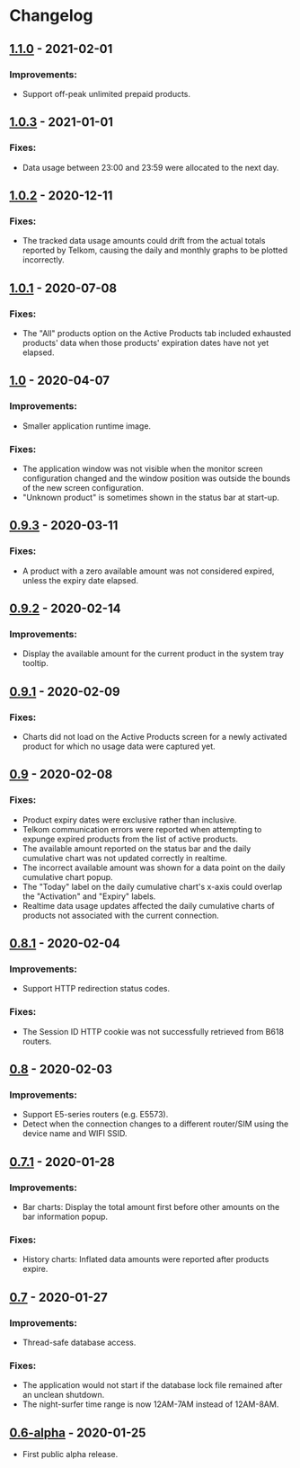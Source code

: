 # Changelog

## [1.1.0](https://github.com/mpaulse/mobitra/releases/tag/1.1.0) - 2021-02-01
### Improvements:
- Support off-peak unlimited prepaid products.

## [1.0.3](https://github.com/mpaulse/mobitra/releases/tag/1.0.3) - 2021-01-01
### Fixes:
- Data usage between 23:00 and 23:59 were allocated to the next day.

## [1.0.2](https://github.com/mpaulse/mobitra/releases/tag/1.0.2) - 2020-12-11
### Fixes:
- The tracked data usage amounts could drift from the actual totals reported by
  Telkom, causing the daily and monthly graphs to be plotted incorrectly.

## [1.0.1](https://github.com/mpaulse/mobitra/releases/tag/1.0.1) - 2020-07-08
### Fixes:
- The "All" products option on the Active Products tab included exhausted products'
  data when those products' expiration dates have not yet elapsed.

## [1.0](https://github.com/mpaulse/mobitra/releases/tag/1.0) - 2020-04-07
### Improvements:
- Smaller application runtime image.
### Fixes:
- The application window was not visible when the monitor screen configuration changed
  and the window position was outside the bounds of the new screen configuration.
- "Unknown product" is sometimes shown in the status bar at start-up.

## [0.9.3](https://github.com/mpaulse/mobitra/releases/tag/0.9.3) - 2020-03-11
### Fixes:
- A product with a zero available amount was not considered expired, unless the expiry date elapsed.

## [0.9.2](https://github.com/mpaulse/mobitra/releases/tag/0.9.2) - 2020-02-14
### Improvements:
- Display the available amount for the current product in the system tray tooltip.

## [0.9.1](https://github.com/mpaulse/mobitra/releases/tag/0.9.1) - 2020-02-09
### Fixes:
- Charts did not load on the Active Products screen for a newly activated product for which no usage data were captured yet.

## [0.9](https://github.com/mpaulse/mobitra/releases/tag/0.9) - 2020-02-08
### Fixes:
- Product expiry dates were exclusive rather than inclusive.
- Telkom communication errors were reported when attempting to expunge expired products from the list of active products.
- The available amount reported on the status bar and the daily cumulative chart was not updated correctly in realtime. 
- The incorrect available amount was shown for a data point on the daily cumulative chart popup.
- The "Today" label on the daily cumulative chart's x-axis could overlap the "Activation" and "Expiry" labels. 
- Realtime data usage updates affected the daily cumulative charts of products not associated with the current connection.

## [0.8.1](https://github.com/mpaulse/mobitra/releases/tag/0.8.1) - 2020-02-04
### Improvements:
- Support HTTP redirection status codes.
### Fixes:
- The Session ID HTTP cookie was not successfully retrieved from B618 routers.

## [0.8](https://github.com/mpaulse/mobitra/releases/tag/0.8) - 2020-02-03
### Improvements:
- Support E5-series routers (e.g. E5573).
- Detect when the connection changes to a different router/SIM using the device name and WIFI SSID.

## [0.7.1](https://github.com/mpaulse/mobitra/releases/tag/0.7.1) - 2020-01-28
### Improvements:
- Bar charts: Display the total amount first before other amounts on the bar information popup.
### Fixes:
- History charts: Inflated data amounts were reported after products expire.

## [0.7](https://github.com/mpaulse/mobitra/releases/tag/0.7) - 2020-01-27
### Improvements:
- Thread-safe database access.
### Fixes:
- The application would not start if the database lock file remained after an unclean shutdown.
- The night-surfer time range is now 12AM-7AM instead of 12AM-8AM.

## [0.6-alpha](https://github.com/mpaulse/mobitra/releases/tag/0.6-alpha) - 2020-01-25
- First public alpha release.
